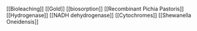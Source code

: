 [[Bioleaching]]
[[Gold]]
[[biosorption]]
[[Recombinant Pichia Pastoris]]
[[Hydrogenase]]
[[NADH dehydrogenase]]
[[Cytochromes]]
[[Shewanella Oneidensis]]
